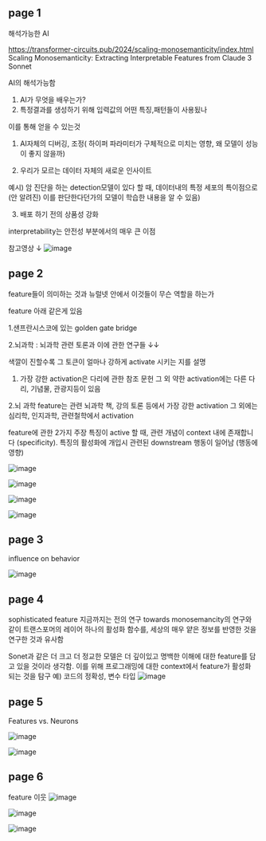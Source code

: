 page 1
------------------
해석가능한 AI

https://transformer-circuits.pub/2024/scaling-monosemanticity/index.html
Scaling Monosemanticity: Extracting Interpretable Features from Claude 3 Sonnet

AI의 해석가능함

1. AI가 무엇을 배우는가?
2. 특정결과를 생성하기 위해 입력값의 어떤 특징,패턴들이 사용됬나

이를 통해 얻을 수 있는것

1. AI자체의 디버깅, 조정( 하이퍼 파라미터가 구체적으로 미치는 영향, 왜 모델이 성능이 좋지 않을까)

2. 우리가 모르는 데이터 자체의 새로운 인사이트

예시) 암 진단을 하는 detection모델이 있다 할 때, 데이터내의 특정 세포의 특이점으로(안 알려진) 이를 판단한다던가의 모델이 학습한 내용을 알 수 있음)

3. 배포 하기 전의 상품성 강화

interpretability는 안전성 부분에서의 매우 큰 이점

참고영상 ↓
![image](https://github.com/jinuk0211/ai_paper_review/assets/150532431/2b885b35-380b-474d-88f0-703037201d05)

page 2
------------------
feature들이 의미하는 것과 뉴럴넷 안에서 이것들이 무슨 역할을 하는가

feature 아래 같은게 있음

1.샌프란시스코에 있는 golden gate bridge

2.뇌과학 : 뇌과학 관련 토론과 이에 관한 연구들 ↓↓

색깔이 진할수록 그 토큰이 얼마나 강하게 activate 시키는 지를 설명

1. 가장 강한 activation은 다리에 관한 참조 문헌 그 외 약한 activation에는 다른 다리, 기념물, 관광지등이 있음

2.뇌 과학 feature는 관련 뇌과학 책, 강의 토론 등에서 가장 강한 activation 그 외에는 심리학, 인지과학, 관련철학에서 activation

feature에 관한 2가지 주장
특징이 active 할 때, 관련 개념이 context 내에 존재합니다 (specificity).
특징의 활성화에 개입시 관련된 downstream 행동이 일어남 (행동에 영향)

![image](https://github.com/jinuk0211/ai_paper_review/assets/150532431/29067fe6-1da9-44b0-9682-a14dccb834e8)



![image](https://github.com/jinuk0211/ai_paper_review/assets/150532431/9abf0f6b-00e6-4450-8941-210afb43d279)

![image](https://github.com/jinuk0211/ai_paper_review/assets/150532431/d98a25e3-ea87-4b26-9b3e-64ffb268cc16)


![image](https://github.com/jinuk0211/ai_paper_review/assets/150532431/72c3ca8d-3eda-469b-961e-62f45ca7439f)

page 3
----------------------
influence on behavior

![image](https://github.com/jinuk0211/ai_paper_review/assets/150532431/0460d8ce-977b-464b-b226-f2b571bc36eb)

page 4
--------------------
sophisticated feature
지금까지는 전의 연구 towards monosemancity의 연구와 같이 트랜스포머의 레이어 하나의 활성화 함수를, 세상의 매우 얕은 정보를 반영한 것을 연구한 것과 유사함

Sonet과 같은 더 크고 더 정교한 모델은 더 깊이있고 명백한 이해에 대한 feature를 담고 있을 것이라 생각함.
이를 위해 프로그래밍에 대한 context에서 feature가 활성화 되는 것을 탐구
예) 코드의 정확성, 변수 타입
![image](https://github.com/jinuk0211/ai_paper_review/assets/150532431/3a4f003e-a88d-4a15-8046-c76dc0646b02)

page 5
--------------------------------------
Features vs. Neurons

![image](https://github.com/jinuk0211/ai_paper_review/assets/150532431/c9aee127-0a75-42ea-9ce0-8c56c9bbcda8)

![image](https://github.com/jinuk0211/ai_paper_review/assets/150532431/21a37ec6-0814-45b2-b7bc-4480001bc364)

page 6
------------------------------------------
feature 이웃
![image](https://github.com/jinuk0211/ai_paper_review/assets/150532431/f7f10c2a-d863-4811-a792-1cb1e64cd830)

![image](https://github.com/jinuk0211/ai_paper_review/assets/150532431/e597b087-9ba0-4b79-a1fa-725e9556ef40)

![image](https://github.com/jinuk0211/ai_paper_review/assets/150532431/180019d3-827e-4b57-9dce-1d850cb5bde4)
